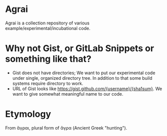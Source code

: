 # Agrai
Agrai is a collection repository of various example/experimental/incubational code.

# Why not Gist, or GitLab Snippets or something like that?
- Gist does not have directories;
  We want to put our experimental code under single, organized directory tree.
  In addition to that some build systems require directory to work.
- URL of Gist looks like https://gist.github.com/{username}/{sha1sum}.
  We want to give somewhat  meaningful name to our code.

# Etymology
From ἄγραι, plural form of ἄγρα (Ancient Greek "hunting").
